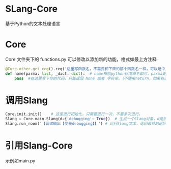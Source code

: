 # SLang-Core
基于Python的文本处理语言

# Core
Core 文件夹下的 functions.py 可以修改以添加新的功能，格式如最上方注释
```python
@Core.other.get_reg().reg('这里写函数名，不需要和下面的那个函数名一样，可以是中文', 1, '这里写函数简介，在启动时会列出')  # 第二个参数数字是参数个数，没啥用，不会妨碍被调用。
def name(parma: list, _dict: dict):  # name按照python标准命名即可，parma是传入的参数，按顺序传入，都是文本。_dict是当前运行的字典，一个Slang对象有唯一一个，可以修改或读取。
    pass  #在这里写下你的代码，只能返回 None 或者 字符串。（不使用return，如果有返回值，返回return时需要返回字符串，否则会报错）
```

# 调用Slang
```python
Core.init.init()    # 这里进行初始化，只需要进行一次，不要多次进行。
Slang = Core.main.Slang(d={'debugging': True})  # 生成一个Slang对象，d是欲处理字典，只有本对象可以访问
Slang.run_room('【调试输出【变量debugging】】') # 运行Slang文本，返回最终的返回值。
```

# 引用Slang-Core
示例如main.py
